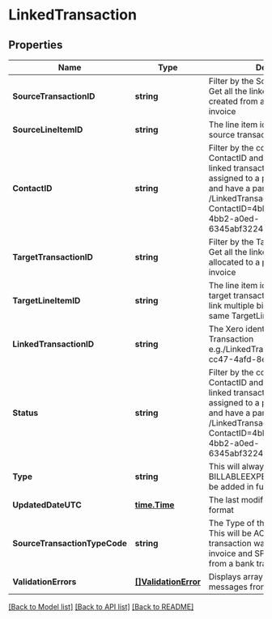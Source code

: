 # LinkedTransaction

## Properties

Name | Type | Description | Notes
------------ | ------------- | ------------- | -------------
**SourceTransactionID** | **string** | Filter by the SourceTransactionID. Get all the linked transactions created from a particular ACCPAY invoice | [optional] 
**SourceLineItemID** | **string** | The line item identifier from the source transaction. | [optional] 
**ContactID** | **string** | Filter by the combination of ContactID and Status. Get all the linked transactions that have been assigned to a particular customer and have a particular status e.g. GET /LinkedTransactions?ContactID&#x3D;4bb34b03-3378-4bb2-a0ed-6345abf3224e&amp;Status&#x3D;APPROVED. | [optional] 
**TargetTransactionID** | **string** | Filter by the TargetTransactionID. Get all the linked transactions  allocated to a particular ACCREC invoice | [optional] 
**TargetLineItemID** | **string** | The line item identifier from the target transaction. It is possible  to link multiple billable expenses to the same TargetLineItemID. | [optional] 
**LinkedTransactionID** | **string** | The Xero identifier for an Linked Transaction e.g./LinkedTransactions/297c2dc5-cc47-4afd-8ec8-74990b8761e9 | [optional] 
**Status** | **string** | Filter by the combination of ContactID and Status. Get all the linked transactions that have been assigned to a particular customer and have a particular status e.g. GET /LinkedTransactions?ContactID&#x3D;4bb34b03-3378-4bb2-a0ed-6345abf3224e&amp;Status&#x3D;APPROVED. | [optional] 
**Type** | **string** | This will always be BILLABLEEXPENSE. More types may be added in future. | [optional] 
**UpdatedDateUTC** | [**time.Time**](time.Time.md) | The last modified date in UTC format | [optional] [readonly] 
**SourceTransactionTypeCode** | **string** | The Type of the source tranasction. This will be ACCPAY if the linked transaction was created from an invoice and SPEND if it was created from a bank transaction. | [optional] 
**ValidationErrors** | [**[]ValidationError**](ValidationError.md) | Displays array of validation error messages from the API | [optional] 

[[Back to Model list]](../README.md#documentation-for-models) [[Back to API list]](../README.md#documentation-for-api-endpoints) [[Back to README]](../README.md)


